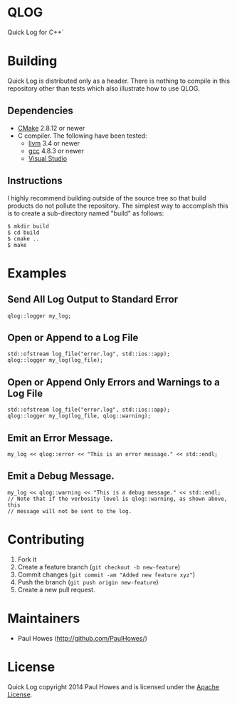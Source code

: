 # QLOG

Quick Log for C++`

# Building

Quick Log is distributed only as a header. There is nothing to compile in this repository other
than tests which also illustrate how to use QLOG.

## Dependencies

* [CMake](http://www.cmake.org) 2.8.12 or newer
* C compiler. The following have been tested:
  * [llvm](http://llvm.org) 3.4 or newer
  * [gcc](http://gcc.gnu.org) 4.8.3 or newer
  * [Visual Studio](http://www.visualstudio.com)

## Instructions

I highly recommend building outside of the source tree so that build products do not pollute the
repository. The simplest way to accomplish this is to create a sub-directory named "build" as
follows:

    $ mkdir build
    $ cd build
    $ cmake ..
    $ make

# Examples

## Send All Log Output to Standard Error

    qlog::logger my_log;

## Open or Append to a Log File

    std::ofstream log_file("error.log", std::ios::app);
    qlog::logger my_log(log_file);

## Open or Append Only Errors and Warnings to a Log File

    std::ofstream log_file("error.log", std::ios::app);
    qlog::logger my_log(log_file, qlog::warning);

## Emit an Error Message.

    my_log << qlog::error << "This is an error message." << std::endl;

## Emit a Debug Message.

    my_log << qlog::warning << "This is a debug message." << std::endl;
    // Note that if the verbosity level is qlog::warning, as shown above, this
    // message will not be sent to the log.

# Contributing

1.  Fork it
2.  Create a feature branch (`git checkout -b new-feature`)
3.  Commit changes (`git commit -am "Added new feature xyz"`)
4.  Push the branch (`git push origin new-feature`)
5.  Create a new pull request.

# Maintainers

* Paul Howes (http://github.com/PaulHowes/)

# License

Quick Log copyright 2014 Paul Howes and is licensed under the [Apache License](LICENSE).
